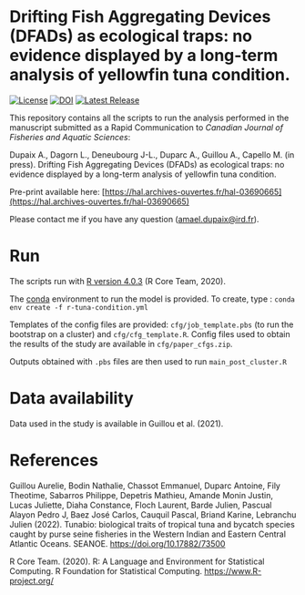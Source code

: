 # Drifting Fish Aggregating Devices (DFADs) as ecological traps: no evidence displayed by a long-term analysis of yellowfin tuna condition.

[![License](https://img.shields.io/github/license/adupaix/Historical_YFT_condition)](https://github.com/adupaix/Historical_YFT_condition/blob/master/LICENSE)
[![DOI](https://zenodo.org/badge/416344484.svg)](https://zenodo.org/badge/latestdoi/416344484)
[![Latest Release](https://img.shields.io/github/release/adupaix/Historical_YFT_condition)](https://github.com/adupaix/Historical_YFT_condition/releases)

This repository contains all the scripts to run the analysis performed in the manuscript submitted as a Rapid Communication to *Canadian Journal of Fisheries and Aquatic Sciences*:

Dupaix A., Dagorn L., Deneubourg J-L., Duparc A., Guillou A., Capello M. (in press). Drifting Fish Aggregating Devices (DFADs) as ecological traps: no evidence displayed by a long-term analysis of yellowfin tuna condition.

Pre-print available here: [https://hal.archives-ouvertes.fr/hal-03690665](https://hal.archives-ouvertes.fr/hal-03690665)

Please contact me if you have any question (amael.dupaix@ird.fr).

# Run

The scripts run with [R version 4.0.3](https://www.r-project.org/) (R Core Team, 2020).

The [conda](https://docs.conda.io/projects/conda/en/latest/) environment to run the model is provided. To create, type : `conda env create -f r-tuna-condition.yml`

Templates of the config files are provided: `cfg/job_template.pbs` (to run the bootstrap on a cluster) and `cfg/cfg_template.R`. Config files used to obtain the results of the study are available in `cfg/paper_cfgs.zip`.

Outputs obtained with `.pbs` files are then used to run `main_post_cluster.R`

# Data availability

Data used in the study is available in Guillou et al. (2021).

# References

Guillou Aurelie, Bodin Nathalie, Chassot Emmanuel, Duparc Antoine, Fily Theotime, Sabarros Philippe, Depetris Mathieu, Amande Monin Justin, Lucas Juliette, Diaha Constance, Floch Laurent, Barde Julien, Pascual Alayon Pedro J, Baez José Carlos, Cauquil Pascal, Briand Karine, Lebranchu Julien (2022). Tunabio: biological traits of tropical tuna and bycatch species caught by purse seine fisheries in the Western Indian and Eastern Central Atlantic Oceans. SEANOE. https://doi.org/10.17882/73500

R Core Team. (2020). R: A Language and Environment for Statistical Computing. R Foundation for Statistical Computing. https://www.R-project.org/

